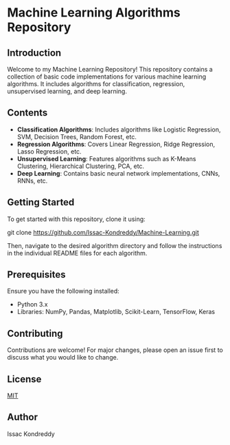 # Machine Learning Algorithms Repository

## Introduction
Welcome to my Machine Learning Repository! This repository contains a collection of basic code implementations for various machine learning algorithms. It includes algorithms for classification, regression, unsupervised learning, and deep learning.

## Contents
- **Classification Algorithms**: Includes algorithms like Logistic Regression, SVM, Decision Trees, Random Forest, etc.
- **Regression Algorithms**: Covers Linear Regression, Ridge Regression, Lasso Regression, etc.
- **Unsupervised Learning**: Features algorithms such as K-Means Clustering, Hierarchical Clustering, PCA, etc.
- **Deep Learning**: Contains basic neural network implementations, CNNs, RNNs, etc.

## Getting Started
To get started with this repository, clone it using:

git clone https://github.com/Issac-Kondreddy/Machine-Learning.git

Then, navigate to the desired algorithm directory and follow the instructions in the individual README files for each algorithm.

## Prerequisites
Ensure you have the following installed:
- Python 3.x
- Libraries: NumPy, Pandas, Matplotlib, Scikit-Learn, TensorFlow, Keras


## Contributing
Contributions are welcome! For major changes, please open an issue first to discuss what you would like to change.

## License
[MIT](https://choosealicense.com/licenses/mit/)

## Author
Issac Kondreddy
